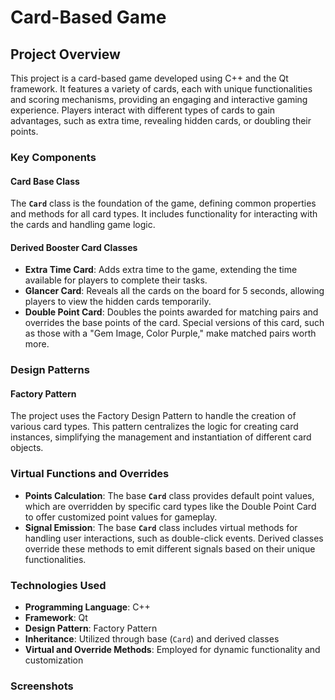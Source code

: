 # Card-Based Game

## Project Overview

This project is a card-based game developed using C++ and the Qt framework. It features a variety of cards, each with unique functionalities and scoring mechanisms, providing an engaging and interactive gaming experience. Players interact with different types of cards to gain advantages, such as extra time, revealing hidden cards, or doubling their points.

### Key Components

#### Card Base Class

The **`Card`** class is the foundation of the game, defining common properties and methods for all card types. It includes functionality for interacting with the cards and handling game logic.

#### Derived Booster Card Classes

- **Extra Time Card**: Adds extra time to the game, extending the time available for players to complete their tasks.
- **Glancer Card**: Reveals all the cards on the board for 5 seconds, allowing players to view the hidden cards temporarily.
- **Double Point Card**: Doubles the points awarded for matching pairs and overrides the base points of the card. Special versions of this card, such as those with a "Gem Image, Color Purple," make matched pairs worth more.

### Design Patterns

#### Factory Pattern

The project uses the Factory Design Pattern to handle the creation of various card types. This pattern centralizes the logic for creating card instances, simplifying the management and instantiation of different card objects.

### Virtual Functions and Overrides

- **Points Calculation**: The base **`Card`** class provides default point values, which are overridden by specific card types like the Double Point Card to offer customized point values for gameplay.
- **Signal Emission**: The base **`Card`** class includes virtual methods for handling user interactions, such as double-click events. Derived classes override these methods to emit different signals based on their unique functionalities.

### Technologies Used

- **Programming Language**: C++
- **Framework**: Qt
- **Design Pattern**: Factory Pattern
- **Inheritance**: Utilized through base (`Card`) and derived classes
- **Virtual and Override Methods**: Employed for dynamic functionality and customization

### Screenshots

